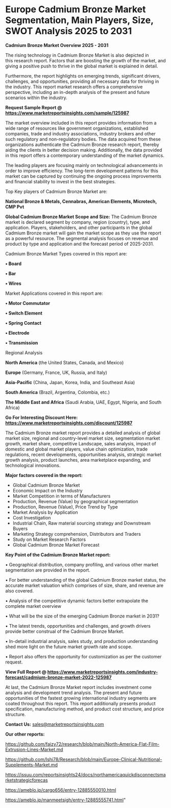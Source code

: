 # Europe Cadmium Bronze Market Segmentation, Main Players, Size, SWOT Analysis 2025 to 2031

<Strong> Cadmium Bronze Market Overview 2025 - 2031</strong>

The rising technology in Cadmium Bronze Market is also depicted in this research report. Factors that are boosting the growth of the market, and giving a positive push to thrive in the global market is explained in detail.

Furthermore, the report highlights on emerging trends, significant drivers, challenges, and opportunities, providing all necessary data for thriving in the industry. This report market research offers a comprehensive perspective, including an in-depth analysis of the present and future scenarios within the industry.

<strong>Request Sample Report @ <a href=https://www.marketreportsinsights.com/sample/125987>https://www.marketreportsinsights.com/sample/125987</a></strong>

The market overview included in this report provides information from a wide range of resources like government organizations, established companies, trade and industry associations, industry brokers and other such regulatory and non-regulatory bodies. The data acquired from these organizations authenticate the Cadmium Bronze research report, thereby aiding the clients in better decision making. Additionally, the data provided in this report offers a contemporary understanding of the market dynamics.

The leading players are focusing mainly on technological advancements in order to improve efficiency. The long-term development patterns for this market can be captured by continuing the ongoing process improvements and financial stability to invest in the best strategies.

Top Key players of Cadmium Bronze Market are:

<strong>National Bronze & Metals, Cennabras, American Elements, Microtech, CMP Pvt</strong>

<strong><b>Global Cadmium Bronze Market Scope and Size:</b></strong>
The Cadmium Bronze market is declared segment by company, region (country), type, and application. Players, stakeholders, and other participants in the global Cadmium Bronze market will gain the market scope as they use the report as a powerful resource. The segmental analysis focuses on revenue and product by type and application and the forecast period of 2025-2031.

Cadmium Bronze Market Types covered in this report are:

<strong>• Board

• Bar

• Wires</strong>

Market Applications covered in this report are:

<strong>• Motor Commutator

• Switch Element

• Spring Contact

• Electrode

• Transmission</strong> 

Regional Analysis

<strong>North America</strong> (the United States, Canada, and Mexico)

<strong>Europe</strong> (Germany, France, UK, Russia, and Italy)

<strong>Asia-Pacific</strong> (China, Japan, Korea, India, and Southeast Asia)

<strong>South America</strong> (Brazil, Argentina, Colombia, etc.)

<strong>The Middle East and Africa</strong> (Saudi Arabia, UAE, Egypt, Nigeria, and South Africa)

<strong>Go For Interesting Discount Here: <a href=https://www.marketreportsinsights.com/discount/125987>https://www.marketreportsinsights.com/discount/125987</a></strong>

The Cadmium Bronze market report provides a detailed analysis of global market size, regional and country-level market size, segmentation market growth, market share, competitive Landscape, sales analysis, impact of domestic and global market players, value chain optimization, trade regulations, recent developments, opportunities analysis, strategic market growth analysis, product launches, area marketplace expanding, and technological innovations.

<strong><b>Major factors covered in the report:</b></strong>
<ul>
  <li>Global Cadmium Bronze Market </li>
  <li>Economic Impact on the Industry</li>
  <li>Market Competition in terms of Manufacturers</li>
  <li>Production, Revenue (Value) by geographical segmentation</li>
  <li>Production, Revenue (Value), Price Trend by Type</li>
  <li>Market Analysis by Application</li>
  <li>Cost Investigation</li>
  <li>Industrial Chain, Raw material sourcing strategy and Downstream Buyers</li>
  <li>Marketing Strategy comprehension, Distributors and Traders</li>
  <li>Study on Market Research Factors</li>
  <li>Global Cadmium Bronze Market Forecast</li>
</ul>

<strong><b>Key Point of the Cadmium Bronze Market report:</b></strong>

• Geographical distribution, company profiling, and various other market segmentation are provided in the report.

• For better understanding of the global Cadmium Bronze market status, the accurate market valuation which comprises of size, share, and revenue are also covered.

• Analysis of the competitive dynamic factors better extrapolate the complete market overview

• What will be the size of the emerging Cadmium Bronze market in 2031?

• The latest trends, opportunities and challenges, and growth drivers provide better construal of the Cadmium Bronze Market.

• In-detail industrial analysis, sales study, and production understanding shed more light on the future market growth rate and scope.

• Report also offers the opportunity for customization as per the customer request.

<strong><b>View Full Report @ <a href=https://www.marketreportsinsights.com/industry-forecast/cadmium-bronze-market-2022-125987>https://www.marketreportsinsights.com/industry-forecast/cadmium-bronze-market-2022-125987</a></b></strong>


At last, the Cadmium Bronze Market report includes investment come analysis and development trend analysis. The present and future opportunities of the fastest growing international industry segments are coated throughout this report. This report additionally presents product specification, manufacturing method, and product cost structure, and price structure.

<strong>Contact Us:</strong>
sales@marketreportsinsights.com

<strong>Our other reports:</strong>

<a href=https://github.com/faizy72/research/blob/main/North-America-Flat-Film-Extrusion-Lines-Market.md>https://github.com/faizy72/research/blob/main/North-America-Flat-Film-Extrusion-Lines-Market.md</a>

<a href=https://github.com/Ishi78/Research/blob/main/Europe-Clinical-Nutritional-Supplements-Market.md>https://github.com/Ishi78/Research/blob/main/Europe-Clinical-Nutritional-Supplements-Market.md</a>

<a href=https://issuu.com/reportsinsights24/docs/northamericaquickdisconnectsmarketstrategicforecas>https://issuu.com/reportsinsights24/docs/northamericaquickdisconnectsmarketstrategicforecas</a>

<a href=https://ameblo.jp/cargo656/entry-12885550010.html>https://ameblo.jp/cargo656/entry-12885550010.html</a>

<a href=https://ameblo.jp/manmeetsigh/entry-12885555741.html>https://ameblo.jp/manmeetsigh/entry-12885555741.html</a>"
